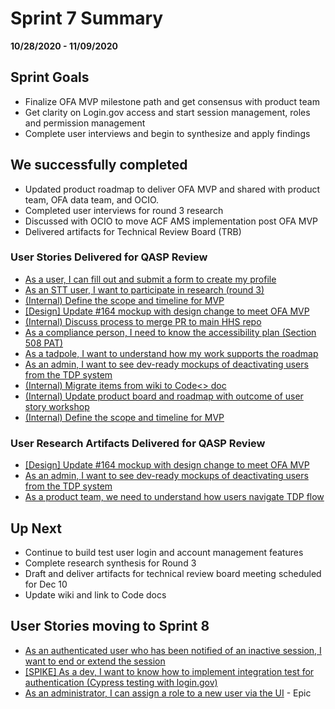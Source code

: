 # Sprint 7 Summary
**10/28/2020 - 11/09/2020**

## Sprint Goals
- Finalize OFA MVP milestone path and get consensus with product team
- Get clarity on Login.gov access and start session management, roles and permission management
- Complete user interviews and begin to synthesize and apply findings

## We successfully completed
- Updated product roadmap to deliver OFA MVP and shared with product team, OFA data team, and OCIO.  
- Completed user interviews for round 3 research
- Discussed with OCIO to move ACF AMS implementation post OFA MVP
- Delivered artifacts for Technical Review Board (TRB)  

### User Stories Delivered for QASP Review
- [As a user, I can fill out and submit a form to create my profile](https://github.com/raft-tech/TANF-app/issues/231)
- [As an STT user, I want to participate in research (round 3)](https://github.com/raft-tech/TANF-app/issues/324)
- [(Internal) Define the scope and timeline for MVP](https://github.com/raft-tech/TANF-app/issues/312)
- [ [Design] Update #164 mockup with design change to meet OFA MVP](https://github.com/raft-tech/TANF-app/issues/376)
- [(Internal) Discuss process to merge PR to main HHS repo](https://github.com/raft-tech/TANF-app/issues/186)
- [As a compliance person, I need to know the accessibility plan (Section 508 PAT)](https://github.com/raft-tech/TANF-app/issues/301)
- [As a tadpole, I want to understand how my work supports the roadmap](https://github.com/raft-tech/TANF-app/issues/301)
- [As an admin, I want to see dev-ready mockups of deactivating users from the TDP system](https://github.com/raft-tech/TANF-app/issues/231)
- [(Internal) Migrate items from wiki to Code<> doc](https://github.com/raft-tech/TANF-app/issues/321)
- [(Internal) Update product board and roadmap with outcome of user story workshop](https://github.com/raft-tech/TANF-app/issues/372)
- [(Internal) Define the scope and timeline for MVP](https://github.com/raft-tech/TANF-app/issues/312)
### User Research Artifacts Delivered for QASP Review
- [ [Design] Update #164 mockup with design change to meet OFA MVP](https://github.com/raft-tech/TANF-app/issues/376)
- [As an admin, I want to see dev-ready mockups of deactivating users from the TDP system](https://github.com/raft-tech/TANF-app/issues/231)
- [As a product team, we need to understand how users navigate TDP flow](https://github.com/raft-tech/TANF-app/issues/211)

## Up Next
- Continue to build test user login and account management  features  
- Complete research synthesis for Round 3
- Draft and deliver artifacts for technical review board meeting scheduled for Dec 10  
- Update wiki and link to Code docs  

## User Stories moving to Sprint 8
- [As an authenticated user who has been notified of an inactive session, I want to end or extend the session](https://github.com/raft-tech/TANF-app/issues/278)
- [ [SPIKE] As a dev, I want to know how to implement integration test for authentication (Cypress testing with login.gov)](https://github.com/raft-tech/TANF-app/issues/377)
- [As an administrator, I can assign a role to a new user via the UI](https://github.com/raft-tech/TANF-app/issues/9) - Epic
 
